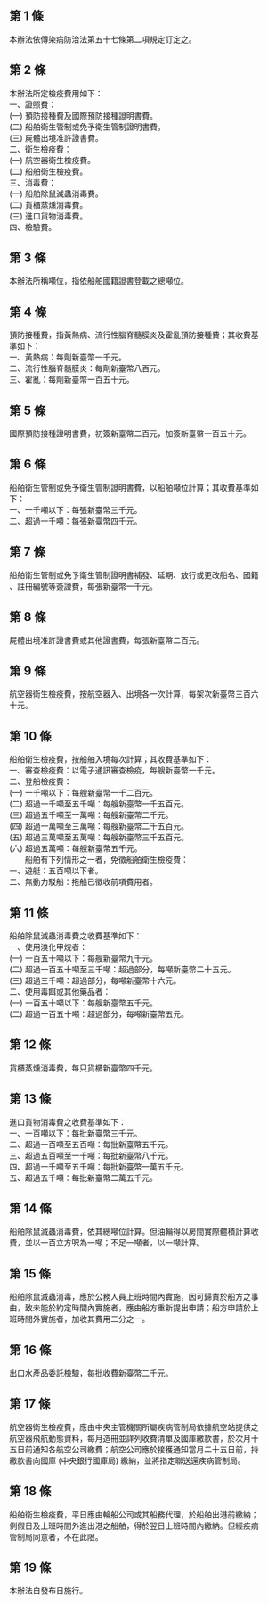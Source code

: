 第 1 條
-------
本辦法依傳染病防治法第五十七條第二項規定訂定之。

第 2 條
-------
本辦法所定檢疫費用如下：  
一、證照費：  
 (一) 預防接種費及國際預防接種證明書費。  
 (二) 船舶衛生管制或免予衛生管制證明書費。  
 (三) 屍體出境准許證書費。  
二、衛生檢疫費：  
 (一) 航空器衛生檢疫費。  
 (二) 船舶衛生檢疫費。  
三、消毒費：  
 (一) 船舶除鼠滅蟲消毒費。  
 (二) 貨櫃蒸燻消毒費。  
 (三) 進口貨物消毒費。  
四、檢驗費。

第 3 條
-------
本辦法所稱噸位，指依船舶國籍證書登載之總噸位。

第 4 條
-------
預防接種費，指黃熱病、流行性腦脊髓膜炎及霍亂預防接種費；其收費基  
準如下：  
一、黃熱病：每劑新臺幣一千元。  
二、流行性腦脊髓膜炎：每劑新臺幣八百元。  
三、霍亂：每劑新臺幣一百五十元。

第 5 條
-------
國際預防接種證明書費，初簽新臺幣二百元，加簽新臺幣一百五十元。

第 6 條
-------
船舶衛生管制或免予衛生管制證明書費，以船舶噸位計算；其收費基準如  
下：  
一、一千噸以下：每張新臺幣三千元。  
二、超過一千噸：每張新臺幣四千元。

第 7 條
-------
船舶衛生管制或免予衛生管制證明書補發、延期、放行或更改船名、國籍  
、註冊編號等簽證費，每張新臺幣一千元。

第 8 條
-------
屍體出境准許證書費或其他證書費，每張新臺幣二百元。

第 9 條
-------
航空器衛生檢疫費，按航空器入、出境各一次計算，每架次新臺幣三百六  
十元。

第 10 條
--------
船舶衛生檢疫費，按船舶入境每次計算；其收費基準如下：  
一、審查檢疫費：以電子通訊審查檢疫，每艘新臺幣一千元。  
二、登船檢疫費：  
 (一) 一千噸以下：每艘新臺幣一千二百元。  
 (二) 超過一千噸至五千噸：每艘新臺幣一千五百元。  
 (三) 超過五千噸至一萬噸：每艘新臺幣二千元。  
 (四) 超過一萬噸至三萬噸：每艘新臺幣二千五百元。  
 (五) 超過三萬噸至五萬噸：每艘新臺幣三千五百元。  
 (六) 超過五萬噸：每艘新臺幣五千元。  
　　船舶有下列情形之一者，免徵船舶衛生檢疫費：  
一、遊艇：五百噸以下者。  
二、無動力駁船：拖船已徵收前項費用者。

第 11 條
--------
船舶除鼠滅蟲消毒費之收費基準如下：  
一、使用溴化甲烷者：  
 (一) 一百五十噸以下：每艘新臺幣九千元。  
 (二) 超過一百五十噸至三千噸：超過部分，每噸新臺幣二十五元。  
 (三) 超過三千噸：超過部分，每噸新臺幣十六元。  
二、使用毒餌或其他藥品者：  
 (一) 一百五十噸以下：每艘新臺幣五千元。  
 (二) 超過一百五十噸：超過部分，每噸新臺幣五元。

第 12 條
--------
貨櫃蒸燻消毒費，每只貨櫃新臺幣四千元。

第 13 條
--------
進口貨物消毒費之收費基準如下：  
一、一百噸以下：每批新臺幣三千元。  
二、超過一百噸至五百噸：每批新臺幣五千元。  
三、超過五百噸至一千噸：每批新臺幣八千元。  
四、超過一千噸至五千噸：每批新臺幣一萬五千元。  
五、超過五千噸：每批新臺幣二萬五千元。

第 14 條
--------
船舶除鼠滅蟲消毒費，依其總噸位計算。但油輪得以房間實際體積計算收  
費，並以一百立方呎為一噸；不足一噸者，以一噸計算。

第 15 條
--------
船舶除鼠滅蟲消毒，應於公務人員上班時間內實施，因可歸責於船方之事  
由，致未能於約定時間內實施者，應由船方重新提出申請；船方申請於上  
班時間外實施者，加收其費用二分之一。

第 16 條
--------
出口水產品委託檢驗，每批收費新臺幣二千元。

第 17 條
--------
航空器衛生檢疫費，應由中央主管機關所屬疾病管制局依據航空站提供之  
航空器飛航動態資料，每月造冊並詳列收費清單及國庫繳款書，於次月十  
五日前通知各航空公司繳費；航空公司應於接獲通知當月二十五日前，持  
繳款書向國庫 (中央銀行國庫局) 繳納，並將指定聯送還疾病管制局。

第 18 條
--------
船舶衛生檢疫費，平日應由輪船公司或其船務代理，於船舶出港前繳納；  
例假日及上班時間外進出港之船舶，得於翌日上班時間內繳納。但經疾病  
管制局同意者，不在此限。

第 19 條
--------
本辦法自發布日施行。

